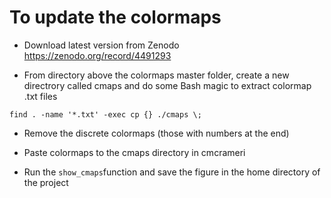 # To update the colormaps

- Download latest version from Zenodo
https://zenodo.org/record/4491293

- From directory above the colormaps master folder, create a new directrory called cmaps and do some Bash magic to extract colormap .txt files

`find . -name '*.txt' -exec cp {} ./cmaps \;`

- Remove the discrete colormaps (those with numbers at the end)

- Paste colormaps to the cmaps directory in cmcrameri

- Run the `show_cmaps`function and save the figure in the home directory of the project
